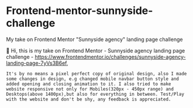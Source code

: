 # Frontend-mentor-sunnyside-challenge
My take on Frontend Mentor "Sunnyside agency" landing page challenge 

👋 Hi, 
      this is my take on 
      Frontend Mentor - Sunnyside agency landing page challenge - 
      https://www.frontendmentor.io/challenges/sunnyside-agency-landing-page-7yVs3B6ef,

    It's by no means a pixel perfect copy of original design, also I made some changes in design, e.g changed mobile navbar button style and added opening and closing animation to it. I also tried to make website responsive not only for Mobiles(320px - 450px range) and Desktops(above 1400px),but also for everything in between. Test/Play with the website and don't be shy, any feedback is appreciated.


    


